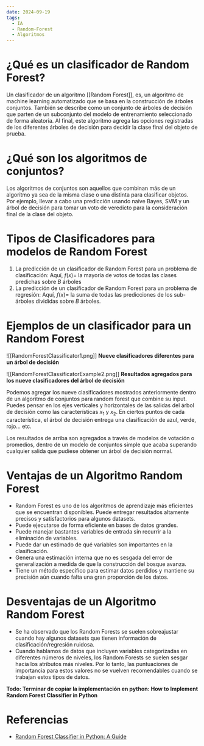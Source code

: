 ```yaml
---
date: 2024-09-19
tags:
  - IA
  - Random-Forest
  - Algoritmos
---
```


# ¿Qué es un clasificador de Random Forest?
Un clasificador de un algoritmo [[Random Forest]], es, un algoritmo de machine learning automatizado que se basa en la construcción de árboles conjuntos. También se describe como un conjunto de árboles de decisión que parten de un subconjunto del modelo de entrenamiento seleccionado de forma aleatoria. Al final, este algoritmo agrega las opciones registradas de los diferentes árboles de decisión para decidir la clase final del objeto de prueba.

# ¿Qué son los algoritmos de conjuntos?

Los algoritmos de conjuntos son aquellos que combinan más de un algoritmo ya sea de la misma clase o una distinta para clasificar objetos. Por ejemplo, llevar a cabo una predicción usando naive Bayes, SVM y un árbol de decisión para tomar un voto de veredicto para la consideración final de la clase del objeto.

# Tipos de Clasificadores para modelos de Random Forest

1. La predicción de un clasificador de Random Forest para un problema de clasificación: Aquí, $f(x) =$ la mayoría de votos de todas las clases predichas sobre $B$ árboles
2. La predicción de un clasificador de Random Forest para un problema de regresión: Aquí, $f(x)=$ la suma de todas las predicciones de los sub-árboles divididas sobre $B$ árboles.
# Ejemplos de un clasificador para un Random Forest
![[RandomForestClassificator1.png]]
**Nueve clasificadores diferentes para un árbol de decisión**

![[RandomForestClassificatorExample2.png]]
**Resultados agregados para los nueve clasificadores del árbol de decisión**

Podemos agregar los nueve clasificadores mostrados anteriormente dentro de un algoritmo de conjuntos para random forest que combine su input. Puedes pensar en los ejes verticales y horizontales de las salidas del árbol de decisión como las características $x_1$ y $x_2$. En ciertos puntos de cada característica, el árbol de decisión entrega una clasificación de azul, verde, rojo... etc.

Los resultados de arriba son agregados a través de modelos de votación o promedios, dentro de un modelo de conjuntos simple que acaba superando cualquier salida que pudiese obtener un árbol de decisión normal.

# Ventajas de un Algoritmo Random Forest
- Random Forest es uno de los algoritmos de aprendizaje más eficientes que se encuentran disponibles. Puede entregar resultados altamente precisos y satisfactorios para algunos datasets.
- Puede ejecutarse de forma eficiente en bases de datos grandes.
- Puede manejar bastantes variables de entrada sin recurrir a la eliminación de variables.
- Puede dar un estimado de qué variables son importantes en la clasificación.
- Genera una estimación interna que no es sesgada del error de generalización a medida de que la construcción del bosque avanza.
- Tiene un método específico para estimar datos perdidos y mantiene su precisión aún cuando falta una gran proporción de los datos.
# Desventajas de un Algoritmo Random Forest
- Se ha observado que los Random Forests se suelen sobreajustar cuando hay algunos datasets que tienen información de clasificación/regresión ruidosa.
- Cuando hablamos de datos que incluyen variables categorizadas en diferentes números de niveles, los Random Forests se suelen sesgar hacia los atributos más niveles. Por lo tanto, las puntuaciones de importancia para estos valores no se vuelven recomendables cuando se trabajan estos tipos de datos.

**Todo: Terminar de copiar la implementación en python: How to Implement Random Forest Classifier in Python**

# Referencias
- [Random Forest Classifier in Python: A Guide](https://builtin.com/data-science/random-forest-python-deep-dive)
